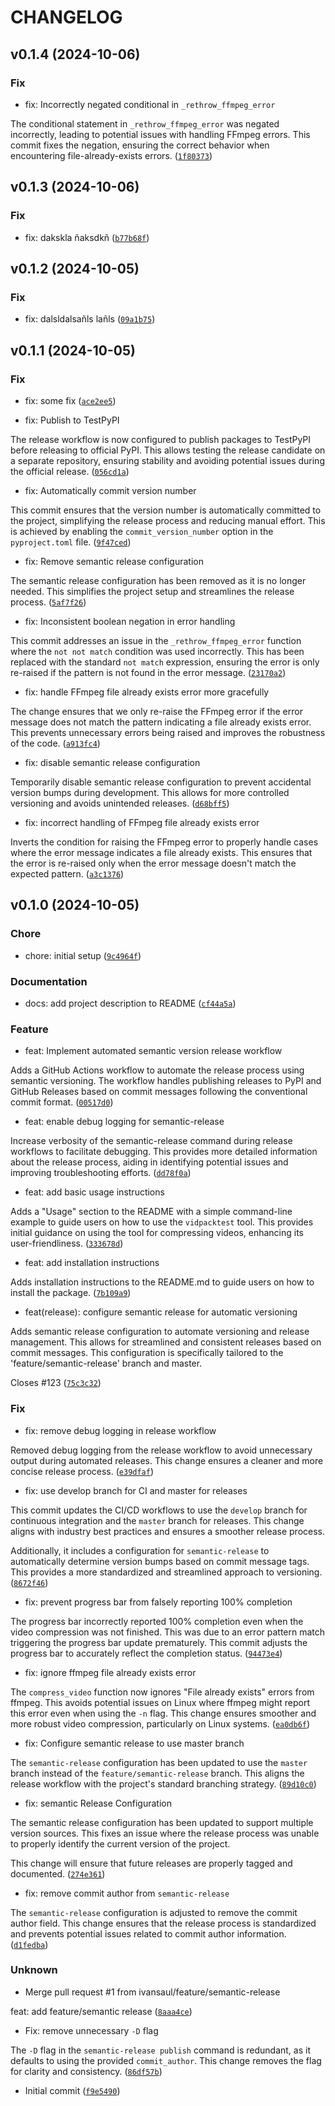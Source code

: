 # CHANGELOG

## v0.1.4 (2024-10-06)

### Fix

* fix: Incorrectly negated conditional in `_rethrow_ffmpeg_error`

The conditional statement in `_rethrow_ffmpeg_error` was negated incorrectly, leading to potential issues with handling FFmpeg errors. This commit fixes the negation, ensuring the correct behavior when encountering file-already-exists errors. ([`1f80373`](https://github.com/ivansaul/test-semantic-release/commit/1f8037360e836af3234fbf03c0a1071673ec2e2b))

## v0.1.3 (2024-10-06)

### Fix

* fix: dakskla ñaksdkñ ([`b77b68f`](https://github.com/ivansaul/test-semantic-release/commit/b77b68f0b9187ccb27d7dd11922f4968c950e347))

## v0.1.2 (2024-10-05)

### Fix

* fix: dalsldalsañls lañls ([`09a1b75`](https://github.com/ivansaul/test-semantic-release/commit/09a1b7563ff5fc376f26627005704b79f3edfbe9))

## v0.1.1 (2024-10-05)

### Fix

* fix: some fix ([`ace2ee5`](https://github.com/ivansaul/test-semantic-release/commit/ace2ee547fabbb2a4551b5ee835e8912f0439553))

* fix: Publish to TestPyPI

The release workflow is now configured to publish packages to TestPyPI before releasing to official PyPI. This allows testing the release candidate on a separate repository, ensuring stability and avoiding potential issues during the official release. ([`056cd1a`](https://github.com/ivansaul/test-semantic-release/commit/056cd1ac2e138f38d2b79a5c25da50d6012c5ddb))

* fix: Automatically commit version number

This commit ensures that the version number is automatically committed to the project, simplifying the release process and reducing manual effort.  This is achieved by enabling the `commit_version_number` option in the `pyproject.toml` file. ([`9f47ced`](https://github.com/ivansaul/test-semantic-release/commit/9f47cedbd0df371990e194ab46ff2ee82a345d3e))

* fix: Remove semantic release configuration

The semantic release configuration has been removed as it is no longer needed. This simplifies the project setup and streamlines the release process. ([`5af7f26`](https://github.com/ivansaul/test-semantic-release/commit/5af7f26282661693e4d07924e63ea83521be46ae))

* fix: Inconsistent boolean negation in error handling

This commit addresses an issue in the `_rethrow_ffmpeg_error` function where the `not not match` condition was used incorrectly. This has been replaced with the standard `not match` expression, ensuring the error is only re-raised if the pattern is not found in the error message. ([`23170a2`](https://github.com/ivansaul/test-semantic-release/commit/23170a2d993e0b866a7d2170a5744c2a6f3dace9))

* fix: handle FFmpeg file already exists error more gracefully

The change ensures that we only re-raise the FFmpeg error if the error message does not match the pattern indicating a file already exists error. This prevents unnecessary errors being raised and improves the robustness of the code. ([`a913fc4`](https://github.com/ivansaul/test-semantic-release/commit/a913fc4b4b60a555633761475a016198e4004612))

* fix: disable semantic release configuration

Temporarily disable semantic release configuration to prevent accidental version bumps during development.  This allows for more controlled versioning and avoids unintended releases. ([`d68bff5`](https://github.com/ivansaul/test-semantic-release/commit/d68bff51b2b6856f15c52a13eddd39753f88a505))

* fix: incorrect handling of FFmpeg file already exists error

Inverts the condition for raising the FFmpeg error to properly handle cases where the error message indicates a file already exists. This ensures that the error is re-raised only when the error message doesn&#39;t match the expected pattern. ([`a3c1376`](https://github.com/ivansaul/test-semantic-release/commit/a3c13765a1d89ca6f878cf382870f7bd317bf916))

## v0.1.0 (2024-10-05)

### Chore

* chore: initial setup ([`9c4964f`](https://github.com/ivansaul/test-semantic-release/commit/9c4964f6b10261dc9d7acbb1664b94283263600e))

### Documentation

* docs: add project description to README ([`cf44a5a`](https://github.com/ivansaul/test-semantic-release/commit/cf44a5a3a02c87d45014ad9790c186273d7a1738))

### Feature

* feat: Implement automated semantic version release workflow

Adds a GitHub Actions workflow to automate the release process using semantic versioning. The workflow handles publishing releases to PyPI and GitHub Releases based on commit messages following the conventional commit format. ([`00517d0`](https://github.com/ivansaul/test-semantic-release/commit/00517d0d2e68098fa65c5406e8998e51c3b79101))

* feat: enable debug logging for semantic-release

Increase verbosity of the semantic-release command during release workflows to facilitate debugging. This provides more detailed information about the release process, aiding in identifying potential issues and improving troubleshooting efforts. ([`dd78f0a`](https://github.com/ivansaul/test-semantic-release/commit/dd78f0a72067b488a10fe9660e638b1529313fb6))

* feat: add basic usage instructions

Adds a &#34;Usage&#34; section to the README with a simple command-line example to guide users on how to use the `vidpacktest` tool. This provides initial guidance on using the tool for compressing videos, enhancing its user-friendliness. ([`333678d`](https://github.com/ivansaul/test-semantic-release/commit/333678dbb38ae36ea1d992328711251abadbfacc))

* feat: add installation instructions

Adds installation instructions to the README.md to guide users on how to install the package. ([`7b109a9`](https://github.com/ivansaul/test-semantic-release/commit/7b109a916e7acbb611b48420f491f3dfef7c6c77))

* feat(release): configure semantic release for automatic versioning

Adds semantic release configuration to automate versioning and release management.
This allows for streamlined and consistent releases based on commit messages.
This configuration is specifically tailored to the &#39;feature/semantic-release&#39; branch and master.

Closes #123 ([`75c3c32`](https://github.com/ivansaul/test-semantic-release/commit/75c3c3245cf84efde2c0e991051adb91d511b2b3))

### Fix

* fix: remove debug logging in release workflow

Removed debug logging from the release workflow to avoid unnecessary output during automated releases. This change ensures a cleaner and more concise release process. ([`e39dfaf`](https://github.com/ivansaul/test-semantic-release/commit/e39dfaf984d0f7c0a1c36a3d44b9c4140564b732))

* fix: use develop branch for CI and master for releases

This commit updates the CI/CD workflows to use the `develop` branch for continuous integration and the `master` branch for releases. This change aligns with industry best practices and ensures a smoother release process.

Additionally, it includes a configuration for `semantic-release` to automatically determine version bumps based on commit message tags. This provides a more standardized and streamlined approach to versioning. ([`8672f46`](https://github.com/ivansaul/test-semantic-release/commit/8672f46fa5267e992c6654a4a533d27b2365e864))

* fix: prevent progress bar from falsely reporting 100% completion

The progress bar incorrectly reported 100% completion even when the video compression was not finished. This was due to an error pattern match triggering the progress bar update prematurely. This commit adjusts the progress bar to accurately reflect the completion status. ([`94473e4`](https://github.com/ivansaul/test-semantic-release/commit/94473e4918b4606189b6e5d7d9e352bfaed90b84))

* fix: ignore ffmpeg file already exists error

The `compress_video` function now ignores &#34;File already exists&#34; errors from ffmpeg. This avoids potential issues on Linux where ffmpeg might report this error even when using the `-n` flag. This change ensures smoother and more robust video compression, particularly on Linux systems. ([`ea0db6f`](https://github.com/ivansaul/test-semantic-release/commit/ea0db6f5c4b2fdb98986e169ee1590d6160bedd2))

* fix: Configure semantic release to use master branch

The `semantic-release` configuration has been updated to use the `master` branch instead of the `feature/semantic-release` branch. This aligns the release workflow with the project&#39;s standard branching strategy. ([`89d10c0`](https://github.com/ivansaul/test-semantic-release/commit/89d10c07542ec421df1f2172413b2795da130c54))

* fix: semantic Release Configuration

The semantic release configuration has been updated to support multiple version sources. This fixes an issue where the release process was unable to properly identify the current version of the project.

This change will ensure that future releases are properly tagged and documented. ([`274e361`](https://github.com/ivansaul/test-semantic-release/commit/274e361bf951791c8742fcf1ca0e7127d71c83eb))

* fix: remove commit author from `semantic-release`

The `semantic-release` configuration is adjusted to remove the commit author field. This change ensures that the release process is standardized and prevents potential issues related to commit author information. ([`d1fedba`](https://github.com/ivansaul/test-semantic-release/commit/d1fedba074b4d816933986462b469febabc94fc5))

### Unknown

* Merge pull request #1 from ivansaul/feature/semantic-release

feat: add feature/semantic release ([`8aaa4ce`](https://github.com/ivansaul/test-semantic-release/commit/8aaa4ce0bdac4a657fc4381b03e0edf06e6e6163))

* Fix: remove unnecessary `-D` flag

The `-D` flag in the `semantic-release publish` command is redundant, as it defaults to using the provided `commit_author`. This change removes the flag for clarity and consistency. ([`86df57b`](https://github.com/ivansaul/test-semantic-release/commit/86df57b7cb20e25710d6f0ed7f54fbd859375103))

* Initial commit ([`f9e5490`](https://github.com/ivansaul/test-semantic-release/commit/f9e54901993922ee59c3074a11997ab31e1f650b))

